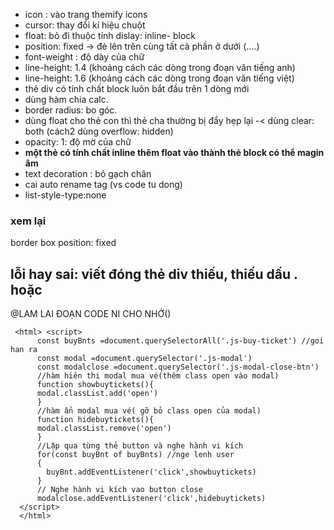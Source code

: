- icon : vào trang themify icons
- cursor: thay đổi kí hiệu chuột 
- float: bỏ đi thuộc tính dislay: inline- block
- position: fixed -> đè lên trên cùng tất cả phần ở dưới (....)
- font-weight : độ dày của chữ
- line-height: 1.4 (khoảng cách các dòng trong đoạn văn tiếng anh)
- line-height: 1.6 (khoảng cách các dòng trong đoạn văn tiếng việt)
- thẻ div có tính chất block luôn bắt đầu trên 1 dòng mới
- dùng hàm chia calc.
- border radius: bo góc.
- dùng float cho thẻ con thì thẻ cha thường bị đẩy hẹp lại -< dùng clear: both (cách2 dùng overflow: hidden)
- opacity: 1: độ mờ của chữ
- __một thẻ có tính chất inline thêm float vào thành thẻ block có thể magin âm__
- text decoration : bỏ gạch chân
- cai auto rename tag (vs code tu dong)
- list-style-type:none




### xem lại

border box
position: fixed

## lỗi hay sai: viết đóng thẻ div thiếu, thiếu dấu . hoặc #

@LAM LAI ĐOẠN CODE NI CHO NHỚ()
```
 <html> <script> 
      const buyBnts =document.querySelectorAll('.js-buy-ticket') //goi han ra
      const modal =document.querySelector('.js-modal')
      const modalclose =document.querySelector('.js-modal-close-btn')
      //hàm hiên thi modal mua vé(thêm class open vào modal)
      function showbuytickets(){
      modal.classList.add('open')
      }
      //hàm ẩn modal mua vé( gỡ bỏ class open của modal)
      function hidebuytickets(){
      modal.classList.remove('open')
      }
      //Lặp qua từng thẻ button và nghe hành vi kích
      for(const buyBnt of buyBnts) //nge lenh user
      {
        buyBnt.addEventListener('click',showbuytickets)
      }
      // Nghe hành vi kích vao button close
      modalclose.addEventListener('click',hidebuytickets)
  </script>
  </html>

```
